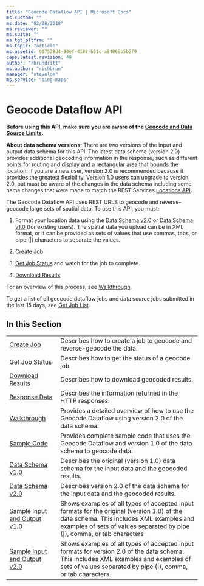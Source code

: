 ```yaml
---
title: "Geocode Dataflow API | Microsoft Docs"
ms.custom: ""
ms.date: "02/28/2018"
ms.reviewer: ""
ms.suite: ""
ms.tgt_pltfrm: ""
ms.topic: "article"
ms.assetid: 917538d4-90ef-4108-b51c-a84066b5b2f9
caps.latest.revision: 49
author: "rbrundritt"
ms.author: "richbrun"
manager: "stevelom"
ms.service: "bing-maps"
---
```

# Geocode Dataflow API
**Before using this API, make sure you are aware of the [Geocode and Data Source Limits](../geocode-and-data-source-limits.md).**  
  
 **About data schema versions**: There are two versions of the input and output data schema for this API. The latest data schema (version 2.0) provides additional geocoding information in the response, such as different points for routing and display and a rectangular area that bounds the location. If you are a new user, version 2.0 is recommended because it provides the greatest flexibility. Version 1.0 users can upgrade to version 2.0, but must be aware of the changes in the data schema including some name changes that were made to match the REST Services [Locations API](https://msdn.microsoft.com/library/ff701715.aspx).  
  
 The Geocode Dataflow API uses REST URLS to geocode and reverse-geocode large sets of spatial data. To use this API, you must:  
  
1.  Format your location data using the [Data Schema  v2.0](../geocode-dataflow-api/geocode-dataflow-data-schema-version-2-0.md) or [Data Schema v1.0](../geocode-dataflow-api/geocode-dataflow-data-schema-version-1-0.md) (for existing users). The spatial data you upload can be in XML format, or it can be provided as sets of values that use commas, tabs, or pipe (&#124;) characters to separate the values.  
  
2.  [Create Job](../geocode-dataflow-api/create-a-geocode-job-and-upload-data.md)  
  
3.  [Get Job Status](../geocode-dataflow-api/get-status-of-a-geocode-job.md) and watch for the job to complete.  
  
4.  [Download Results](../geocode-dataflow-api/download-geocode-job-results.md)  
  
 For an overview of this process, see [Walkthrough](../geocode-dataflow-api/geocode-dataflow-walkthrough.md).  
  
 To get a list of all geocode dataflow jobs and data source jobs submitted in the last 15 days, see [Get Job List](../get-job-list.md).  
  
## In this Section  
  
|||  
|-|-|  
|[Create Job](../geocode-dataflow-api/create-a-geocode-job-and-upload-data.md)|Describes how to create a job to geocode and reverse-geocode the data.|  
|[Get Job Status](../geocode-dataflow-api/get-status-of-a-geocode-job.md)|Describes how to get the status of a geocode job.|  
|[Download Results](../geocode-dataflow-api/download-geocode-job-results.md)|Describes how to download geocoded results.|  
|[Response Data](../geocode-dataflow-api/geocode-dataflow-response-description.md)|Describes the information returned in the HTTP responses.|  
|[Walkthrough](../geocode-dataflow-api/geocode-dataflow-walkthrough.md)|Provides a detailed overview of how to use the Geocode Dataflow using version 2.0 of the data schema.|  
|[Sample Code](../geocode-dataflow-api/geocode-dataflow-sample-code.md)|Provides complete sample code that uses the Geocode Dataflow and version 1.0 of the data schema to geocode data.|  
|[Data Schema v1.0](../geocode-dataflow-api/geocode-dataflow-data-schema-version-1-0.md)|Describes the original (version 1.0) data schema for the input data and the geocoded results.|  
|[Data Schema  v2.0](../geocode-dataflow-api/geocode-dataflow-data-schema-version-2-0.md)|Describes version 2.0 of the data schema for the input data and the geocoded results.|  
|[Sample Input and Output v1.0](../geocode-dataflow-api/geocode-dataflow-sample-input-and-output-data-version-1-0.md)|Shows examples of all types of accepted input formats for the original (version 1.0) of the data schema. This includes XML examples and examples of sets of values separated by pipe (&#124;), comma, or tab characters|  
|[Sample Input and Output v2.0](../geocode-dataflow-api/geocode-dataflow-sample-input-and-output-data-version-2-0.md)|Shows examples of all types of accepted input formats for version 2.0 of the data schema. This includes XML examples and examples of sets of values separated by pipe (&#124;), comma, or tab characters|